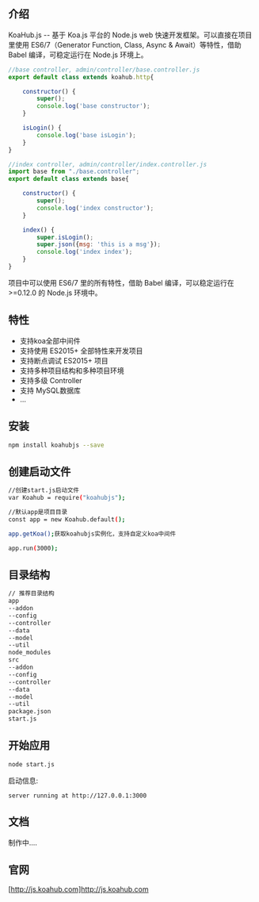 ## 介绍

KoaHub.js -- 基于 Koa.js 平台的 Node.js web 快速开发框架。可以直接在项目里使用 ES6/7（Generator Function, Class, Async & Await）等特性，借助 Babel 编译，可稳定运行在 Node.js 环境上。


```js
//base controller, admin/controller/base.controller.js
export default class extends koahub.http{

    constructor() {
        super();
        console.log('base constructor');
    }

    isLogin() {
        console.log('base isLogin');
    }
}

//index controller, admin/controller/index.controller.js
import base from "./base.controller";
export default class extends base{

    constructor() {
        super();
        console.log('index constructor');
    }

    index() {
        super.isLogin();
        super.json({msg: 'this is a msg'});
        console.log('index index');
    }
}
```

项目中可以使用 ES6/7 里的所有特性，借助 Babel 编译，可以稳定运行在 >=0.12.0 的 Node.js 环境中。

## 特性

* 支持koa全部中间件
* 支持使用 ES2015+ 全部特性来开发项目
* 支持断点调试 ES2015+ 项目
* 支持多种项目结构和多种项目环境
* 支持多级 Controller
* 支持 MySQL数据库
* ...

## 安装

```sh
npm install koahubjs --save
```

## 创建启动文件

```sh
//创建start.js启动文件
var Koahub = require("koahubjs");

//默认app是项目目录
const app = new Koahub.default();

app.getKoa();获取koahubjs实例化，支持自定义koa中间件

app.run(3000);
```

## 目录结构

```sh
// 推荐目录结构
app
--addon
--config
--controller
--data
--model
--util
node_modules
src
--addon
--config
--controller
--data
--model
--util
package.json
start.js
```



## 开始应用

```sh
node start.js
```

启动信息:

```text
server running at http://127.0.0.1:3000
```

## 文档

制作中....

## 官网
[http://js.koahub.com]http://js.koahub.com
